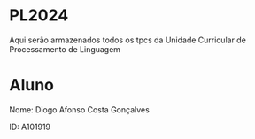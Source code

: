 # PL2024

Aqui serão armazenados todos os tpcs da Unidade Curricular de Processamento de Linguagem

# Aluno
Nome: Diogo Afonso Costa Gonçalves

ID: A101919
